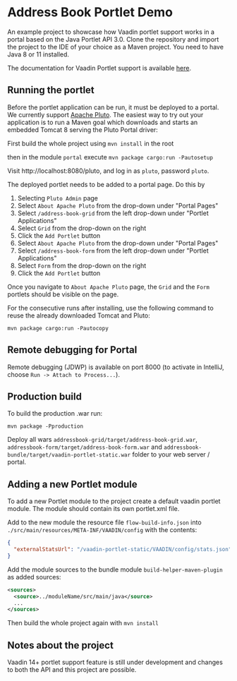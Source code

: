 # Address Book Portlet Demo  
An example project to showcase how Vaadin portlet support works in a portal based on the Java Portlet API 3.0. 
Clone the repository and import the project to the IDE of your choice as a Maven project. 
You need to have Java 8 or 11 installed.

The documentation for Vaadin Portlet support is available [here](https://github.com/vaadin/flow-and-components-documentation/blob/master/documentation/portlet-support/overview.asciidoc).

## Running the portlet

Before the portlet application can be run, it must be deployed to a portal. 
We currently support [Apache Pluto](https://portals.apache.org/pluto/). The
easiest way to try out your application is to run a Maven goal which downloads 
and starts an embedded Tomcat 8 serving the Pluto Portal driver:

First build the whole project using `mvn install` in the root

then in the module `portal` execute
`mvn package cargo:run -Pautosetup`

Visit http://localhost:8080/pluto, and log in as `pluto`, password `pluto`.

The deployed portlet needs to be added to a portal page. Do this by
1) Selecting `Pluto Admin` page
2) Select `About Apache Pluto` from the drop-down under "Portal Pages"
3) Select `/address-book-grid` from the left drop-down under "Portlet Applications"
4) Select `Grid` from the drop-down on the right
5) Click the `Add Portlet` button
6) Select `About Apache Pluto` from the drop-down under "Portal Pages"
7) Select `/address-book-form` from the left drop-down under "Portlet Applications"
8) Select `Form` from the drop-down on the right
9) Click the `Add Portlet` button

Once you navigate to `About Apache Pluto` page, the `Grid` and the `Form` portlets should be
visible on the page.

For the consecutive runs after installing, use the following command to reuse the already downloaded Tomcat and Pluto:

`mvn package cargo:run -Pautocopy`

## Remote debugging for Portal

Remote debugging (JDWP) is available on port 8000 (to activate
in IntelliJ, choose `Run -> Attach to Process...`). 

## Production build
To build the production .war run:

`mvn package -Pproduction`

Deploy all wars `addressbook-grid/target/address-book-grid.war`, `addressbook-form/target/address-book-form.war`
and `addressbook-bundle/target/vaadin-portlet-static.war` folder to your web server / portal. 

## Adding a new Portlet module

To add a new Portlet module to the project create a default vaadin portlet module.
The module should contain its own portlet.xml file.

Add to the new module the resource file `flow-build-info.json` into `./src/main/resources/META-INF/VAADIN/config`
with the contents:
````json
{
  "externalStatsUrl": "/vaadin-portlet-static/VAADIN/config/stats.json"
}
````

Add the module sources to the bundle module `build-helper-maven-plugin` as added sources:

````xml
<sources>
  <source>../moduleName/src/main/java</source>
  ...
</sources>
````

Then build the whole project again with `mvn install`

## Notes about the project

Vaadin 14+ portlet support feature is still under development and changes to
both the API and this project are possible.
